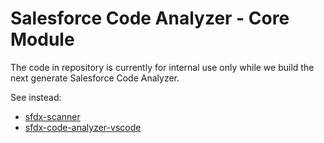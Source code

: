 # Salesforce Code Analyzer - Core Module

The code in repository is currently for internal use only while we build the next generate Salesforce Code Analyzer.

See instead:
* [sfdx-scanner](https://github.com/forcedotcom/sfdx-scanner)
* [sfdx-code-analyzer-vscode](https://github.com/forcedotcom/sfdx-code-analyzer-vscode)
 

